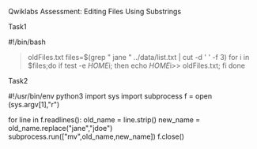 Qwiklabs Assessment: Editing Files Using Substrings


Task1

#!/bin/bash
>oldFiles.txt
files=$(grep " jane " ../data/list.txt | cut -d ' ' -f 3)
for i in $files;do
if test -e $HOME$i; then echo $HOME$i>> oldFiles.txt; fi
done
           
Task2

#!/usr/bin/env python3
import sys
import subprocess
f = open (sys.argv[1],"r")

for line in f.readlines():
 old_name = line.strip()
 new_name = old_name.replace("jane","jdoe")
 subprocess.run(["mv",old_name,new_name])
f.close()

